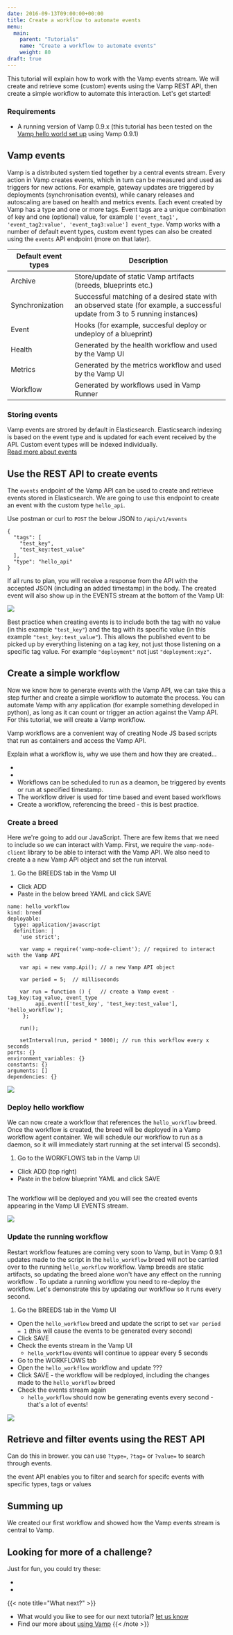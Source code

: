 ```yaml
---
date: 2016-09-13T09:00:00+00:00
title: Create a workflow to automate events
menu:
  main:
    parent: "Tutorials"
    name: "Create a workflow to automate events"
    weight: 80
draft: true
---
```



This tutorial will explain how to work with the Vamp events stream. We will create and retrieve some (custom) events using the Vamp REST API, then create a simple workflow to automate this interaction. Let's get started!

### Requirements

* A running version of Vamp 0.9.x (this tutorial has been tested on the [Vamp hello world set up](documentation/installation/hello-world) using Vamp 0.9.1)



## Vamp events
Vamp is a distributed system tied together by a central events stream. Every action in Vamp creates events, which in turn can be measured and used as triggers for new actions. For example, gateway updates are triggered by deployments (synchronisation events), while canary releases and autoscaling are based on health and metrics events. Each event created by Vamp has a type and one or more tags. Event tags are a unique combination of key and one (optional) value, for example `['event_tag1', 'event_tag2:value', 'event_tag3:value'] event_type`. Vamp works with a number of default event types, custom event types can also be created using the `events` API endpoint (more on that later).

Default event types |  Description
----------|--------
Archive     |    Store/update of static Vamp artifacts (breeds, blueprints etc.)
Synchronization | Successful matching of a desired state with an observed state (for example, a successful update from 3 to 5 running instances)
Event | Hooks (for example, succesful deploy or undeploy of a blueprint)
Health | Generated by the health workflow and used by the Vamp UI
Metrics | Generated by the metrics workflow and used by the Vamp UI
Workflow | Generated by workflows used in Vamp Runner


### Storing events

Vamp events are strored by default in Elasticsearch. Elasticsearch indexing is based on the event type and is updated for each event received by the API. Custom event types will be indexed individually.  
[Read more about events](documentation/using-vamp/events/)

  
## Use the REST API to create events

The `events` endpoint of the Vamp API can be used to create and retrieve events stored in Elasticsearch. We are going to use this endpoint to create an event with the custom type `hello_api`.

Use postman or curl to `POST` the below JSON to `/api/v1/events`

```
{
  "tags": [
    "test_key",
    "test_key:test_value"
  ],
  "type": "hello_api"
}
```  
If all runs to plan, you will receive a response from the API with the accepted JSON (including an added timestamp) in the body. The created event will also show up in the EVENTS stream at the bottom of the Vamp UI:

![](images/screens/v091/events_vampui_hello_api.png)

Best practice when creating events is to include both the tag with no value (in this example ` "test_key" `) and the tag with its specific value (in this example ` "test_key:test_value" `). This allows the published event to be picked up by everything listening on a tag key, not just those listening on a specific tag value. For example ` "deployment" ` not just ` "deployment:xyz" `.

## Create a simple workflow
Now we know how to generate events with the Vamp API, we can take this a step further and create a simple workflow to automate the process. You can automate Vamp with any application (for example something developed in python), as long as it can count or trigger an action against the Vamp API. For this tutorial, we will create a Vamp workflow. 

Vamp workflows are a convenient way of creating Node JS based scripts that run as containers and access the Vamp API. 


Explain what a workflow is, why we use them and how they are created...

*  
* 
* Workflows can be scheduled to run as a deamon, be triggered by events or run at specified timestamp.
* The workflow driver is used for time based and event based workflows
* Create a workflow, referencing the breed - this is best practice.

### Create a breed 
Here we're going to add our JavaScript. There are few items that we need to include so we can interact with Vamp. First, we require the `vamp-node-client` library to be able to interact with the Vamp API. We also need to create a a new Vamp API object and set the run interval.


  1. Go the BREEDS tab in the Vamp UI
  * Click ADD
  * Paste in the below breed YAML and click SAVE

```
name: hello_workflow
kind: breed
deployable:
  type: application/javascript
  definition: |
    'use strict';

    var vamp = require('vamp-node-client'); // required to interact with the Vamp API

    var api = new vamp.Api(); // a new Vamp API object

    var period = 5;  // milliseconds

    var run = function () {   // create a Vamp event - tag_key:tag_value, event_type
         api.event(['test_key', 'test_key:test_value'], 'hello_workflow');
     };

    run();

    setInterval(run, period * 1000); // run this workflow every x seconds
ports: {}
environment_variables: {}
constants: {}
arguments: []
dependencies: {}
```
![](images/screens/v091/events_vampui_breeds.png)

### Deploy hello workflow
We can now create a workflow that references the `hello_workflow` breed. Once the workflow is created, the breed will be deployed in a Vamp workflow agent container. We will schedule our workflow to run as a daemon, so it will immediately start running at the set interval (5 seconds).

1. Go to the WORKFLOWS tab in the Vamp UI 
* Click ADD (top right)
* Paste in the below blueprint YAML and click SAVE

```

```
The workflow will be deployed and you will see the created events appearing in the Vamp UI EVENTS stream. 

![](images/screens/v091/events_vampui_hello_workflow_5.png)

### Update the running workflow
Restart workflow features are coming very soon to Vamp, but in Vamp 0.9.1 updates made to the script in the `hello_workflow` breed will not be carried over to the running `hello_workflow` workflow. Vamp breeds are static artifacts, so updating the breed alone won't have any effect on the running workflow . To update a running workflow you need to re-deploy the workflow. Let's demonstrate this by updating our workflow so it runs every second.
 
1. Go the BREEDS tab in the Vamp UI
* Open the `hello_workflow` breed and update the script to set `var period = 1` (this will cause the events to be generated every second)
* Click SAVE
* Check the events stream in the Vamp UI 
  * `hello_workflow` events will continue to appear every 5 seconds
* Go to the WORKFLOWS tab
* Open the `hello_workflow` workflow and update ???
* Click SAVE - the workflow will be redployed, including the changes made to the `hello_workflow` breed
* Check the events stream again 
  * `hello_workflow` should now be generating events every second - that's a lot of events!
 
![](images/screens/v091/events_vampui_hello_workflow_10.png)

## Retrieve and filter events using the REST API
Can do this in brower. you can use `?type=`, `?tag=` or `?value=` to search through events.

the event API enables you to filter and search for specifc events with specific types, tags or values




## Summing up
We created our first workflow and showed how the Vamp events stream is central to Vamp. 

## Looking for more of a challenge?
Just for fun, you could try these:

* 
* 

{{< note title="What next?" >}}
* What would you like to see for our next tutorial? [let us know](mailto:info@magnetic.io)
* Find our more about [using Vamp](documentation/using-vamp/artifacts)
{{< /note >}}

